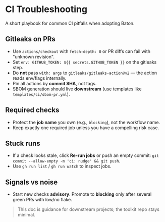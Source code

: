 # CI Troubleshooting

A short playbook for common CI pitfalls when adopting Baton.

## Gitleaks on PRs

- Use `actions/checkout` with `fetch-depth: 0` or PR diffs can fail with "unknown revision".
- Set `env: GITHUB_TOKEN: ${{ secrets.GITHUB_TOKEN }}` on the gitleaks step.
- Do **not** pass `with: args` to `gitleaks/gitleaks-action@v2` — the action reads env/flags internally.
- Pin all actions by **commit SHA**, not tags.
- SBOM generation should live **downstream** (use templates like `templates/ci/sbom-pr.yml`).

## Required checks

- Protect the **job name** you own (e.g., `blocking`), not the workflow name.
- Keep exactly one required job unless you have a compelling risk case.

## Stuck runs

- If a check looks stale, click **Re-run jobs** or push an empty commit: `git commit --allow-empty -m 'ci: nudge' && git push`.
- Use `gh run list` / `gh run watch` to inspect jobs.

## Signals vs noise

- Start new checks **advisory**. Promote to **blocking** only after several green PRs with low/no flake.

> This doc is guidance for downstream projects; the toolkit repo stays minimal.
